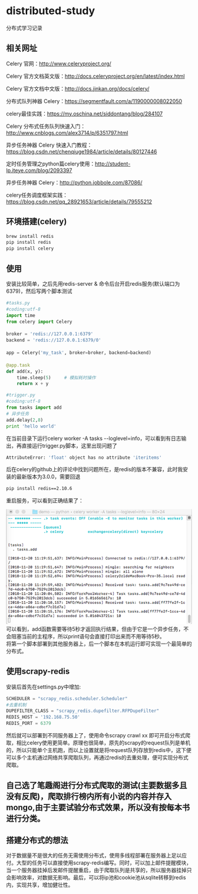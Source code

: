 # distributed-study
分布式学习记录
## 相关网址
Celery 官网：http://www.celeryproject.org/

Celery 官方文档英文版：http://docs.celeryproject.org/en/latest/index.html

Celery 官方文档中文版：http://docs.jinkan.org/docs/celery/ 

分布式队列神器 Celery：https://segmentfault.com/a/1190000008022050

celery最佳实践：https://my.oschina.net/siddontang/blog/284107

Celery 分布式任务队列快速入门：http://www.cnblogs.com/alex3714/p/6351797.html

异步任务神器 Celery 快速入门教程：https://blog.csdn.net/chenqiuge1984/article/details/80127446

定时任务管理之python篇celery使用：http://student-lp.iteye.com/blog/2093397

异步任务神器 Celery：http://python.jobbole.com/87086/

celery任务调度框架实践：https://blog.csdn.net/qq_28921653/article/details/79555212
## 环境搭建(celery)
```bash
brew install redis
pip install redis
pip install celery
```
## 使用
安装比较简单，之后先用redis-server & 命令后台开启redis服务(默认端口为6379)，然后写两个脚本测试
```python
#tasks.py
#coding:utf-8
import time
from celery import Celery

broker = 'redis://127.0.0.1:6379'
backend = 'redis://127.0.0.1:6379/0'

app = Celery('my_task', broker=broker, backend=backend)

@app.task
def add(x, y):
    time.sleep(5)     # 模拟耗时操作
    return x + y
```

```python
#trigger.py
#coding:utf-8
from tasks import add
# 异步任务
add.delay(2,8)
print 'hello world'
```
在当前目录下运行celery worker -A tasks --loglevel=info，可以看到有日志输出，再直接运行trigger.py脚本，这里出现问题了
```bash
AttributeError: 'float' object has no attribute 'iteritems'
```
后在celery的github上的评论中找到问题所在，是redis的版本不兼容，此时我安装的最新版本为3.0.0，需要回退
```bash
pip install redis==2.10.6
```
重启服务，可以看到正确结果了： 

![](https://github.com/weizhimeng/celery-study/blob/master/1.png) 
可以看到，add函数需要等待5秒才返回执行结果，但由于它是一个异步任务，不会阻塞当前的主程序，所以print语句会直接打印出来而不用等待5秒。  
将第一个脚本部署到其他服务器上，后一个脚本在本机运行即可实现一个最简单的分布式。

## 使用scrapy-redis
安装后首先在settings.py中增加:
```python
SCHEDULER = "scrapy_redis.scheduler.Scheduler"
#去重机制
DUPEFILTER_CLASS = "scrapy_redis.dupefilter.RFPDupeFilter"
REDIS_HOST = '192.168.75.50'
REDIS_PORT = 6379
```
然后就可以部署到不同服务器上了，使用命令scrapy crawl xx 即可开启分布式爬取，相比celery使用更简单。原理也很简单，原先的scrapy的request队列是单机的，所以只能单个主机跑，而以上设置就是将request队列存放到redis中，这下便可以多个主机通过网络共享爬取队列，再通过redis的去重处理，便可实现分布式爬取。
## 自己选了笔趣阁进行分布式爬取的测试(主要数据多且没有反爬)，爬取排行榜内所有小说的内容并存入mongo,由于主要试验分布式效果，所以没有按每本书进行分类。

## 搭建分布式的想法
对于数据量不是很大的任务无需使用分布式，使用多线程部署在服务器上足以应付。大型的任务可以直接使用scrapy-redis编写。同时，可以加上邮件提醒模块，当一个服务器挂掉后发邮件提醒重启，由于爬取队列是共享的，所以服务器挂掉只会影响效率，对数据无影响。最后，可以将ip池和cookie池从sqlite转移到redis内，实现共享，增加健壮性。 

